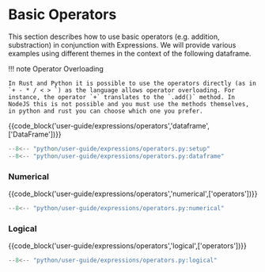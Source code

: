 # Basic Operators

This section describes how to use basic operators (e.g. addition, substraction) in conjunction with Expressions. We will provide various examples using different themes in the context of the following dataframe.

!!! note Operator Overloading

    In Rust and Python it is possible to use the operators directly (as in `+ - * / < > `) as the language allows operator overloading. For instance, the operator `+` translates to the `.add()` method. In NodeJS this is not possible and you must use the methods themselves, in python and rust you can choose which one you prefer.

{{code_block('user-guide/expressions/operators','dataframe',['DataFrame'])}}

```python exec="on" result="text" session="user-guide/operators"
--8<-- "python/user-guide/expressions/operators.py:setup"
--8<-- "python/user-guide/expressions/operators.py:dataframe"
```

### Numerical

{{code_block('user-guide/expressions/operators','numerical',['operators'])}}

```python exec="on" result="text" session="user-guide/operators"
--8<-- "python/user-guide/expressions/operators.py:numerical"
```

### Logical

{{code_block('user-guide/expressions/operators','logical',['operators'])}}

```python exec="on" result="text" session="user-guide/operators"
--8<-- "python/user-guide/expressions/operators.py:logical"
```
